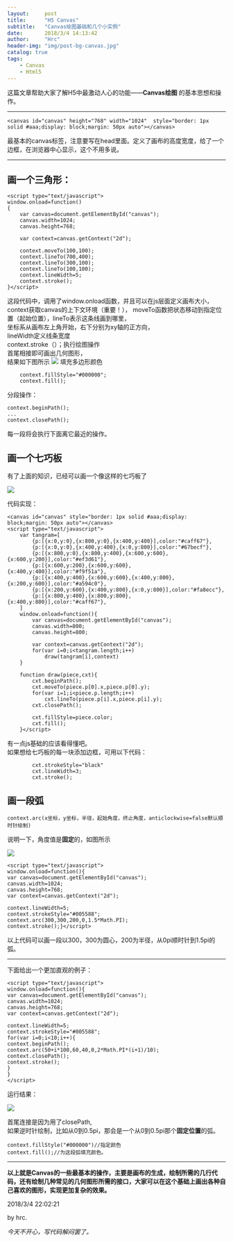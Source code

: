 ```yaml
---
layout:     post
title:      "H5 Canvas"
subtitle:   "Canvas绘图基础和几个小实例"
date:       2018/3/4 14:13:42  
author:     "Hrc"
header-img: "img/post-bg-canvas.jpg"
catalog: true
tags:
    - Canvas
    - Html5
---
```


这篇文章帮助大家了解H5中最激动人心的功能——**Canvas绘图** 的基本思想和操作。


----------


    <canvas id="canvas" height="768" width="1024"  style="border: 1px solid #aaa;display: block;margin: 50px auto"></canvas>

最基本的canvas标签，注意要写在head里面。定义了画布的高度宽度，给了一个边框，在浏览器中心显示，这个不用多说。


----------
## 画一个三角形： ##

    <script type="text/javascript">
	window.onload=function()
	{
		var canvas=document.getElementById("canvas");
		canvas.width=1024;
		canvas.height=768;

		var context=canvas.getContext("2d");

		context.moveTo(100,100);
		context.lineTo(700,400);
		context.lineTo(300,100);
		context.lineTo(100,100);
		context.lineWidth=5;
		context.stroke();
	}</script>

这段代码中，调用了window.onload函数，并且可以在js层面定义画布大小，  
context获取canvas的上下文环境（重要！），
moveTo函数把状态移动到指定位置（起始位置），lineTo表示这条线画到哪里，  
坐标系从画布左上角开始，右下分别为xy轴的正方向，   
lineWidth定义线条宽度   
context.stroke（）；执行绘图操作  
首尾相接即可画出几何图形，   
结果如下图所示
![](https://i.imgur.com/E6mIak5.png)
填充多边形颜色

    	context.fillStyle="#000000";
		context.fill();

分段操作：

    context.beginPath();
	...
	context.closePath();

每一段将会执行下面离它最近的操作。

## 画一个七巧板 ##

有了上面的知识，已经可以画一个像这样的七巧板了

![](https://i.imgur.com/RHTzMfA.png)

代码实现：

    <canvas id="canvas" style="border: 1px solid #aaa;display: block;margin: 50px auto"></canvas>
	<script type="text/javascript">
		var tangram=[
			{p:[{x:0,y:0},{x:800,y:0},{x:400,y:400}],color:"#caff67"},
			{p:[{x:0,y:0},{x:400,y:400},{x:0,y:800}],color:"#67becf"},
			{p:[{x:800,y:0},{x:800,y:400},{x:600,y:600},{x:600,y:200}],color:"#ef3d61"},
			{p:[{x:600,y:200},{x:600,y:600},{x:400,y:400}],color:"#f9f51a"},
			{p:[{x:400,y:400},{x:600,y:600},{x:400,y:800},{x:200,y:600}],color:"#a594c0"},
			{p:[{x:200,y:600},{x:400,y:800},{x:0,y:800}],color:"#fa8ecc"},
			{p:[{x:800,y:400},{x:800,y:800},{x:400,y:800}],color:"#caff67"},
		]
		window.onload=function(){
			var canvas=document.getElementById("canvas");
			canvas.width=800;
			canvas.height=800;

			var context=canvas.getContext("2d");
			for(var i=0;i<tangram.length;i++)
				draw(tangram[i],context)
		}

		function draw(piece,cxt){
			cxt.beginPath();
			cxt.moveTo(piece.p[0].x,piece.p[0].y);
			for(var i=1;i<piece.p.length;i++)
				cxt.lineTo(piece.p[i].x,piece.p[i].y);
			cxt.closePath();

			cxt.fillStyle=piece.color;
			cxt.fill();
		}</script>

有一点js基础的应该看得懂吧。  
如果想给七巧板的每一块添加边框，可用以下代码：

			cxt.strokeStyle="black"
			cxt.lineWidth=3;
			cxt.stroke();


## 画一段弧 ##

    context.arc(x坐标，y坐标，半径，起始角度，终止角度，anticlockwise=false默认顺时针绘制)

说明一下，角度值是**固定**的，如图所示

![](https://i.imgur.com/4dxoJ0L.png)

    <script type="text/javascript">
	window.onload=function(){
	var canvas=document.getElementById("canvas");
	canvas.width=1024;
	canvas.height=768;
	var context=canvas.getContext("2d");

	context.lineWidth=5;
	context.strokeStyle="#005588";
	context.arc(300,300,200,0,1.5*Math.PI);
	context.stroke();}</script>

以上代码可以画一段以300，300为圆心，200为半径，从0pi顺时针到1.5pi的弧。

----------


下面给出一个更加直观的例子：

    <script type="text/javascript">
	window.onload=function(){
	var canvas=document.getElementById("canvas");
	canvas.width=1024;
	canvas.height=768;
	var context=canvas.getContext("2d");

	context.lineWidth=5;
	context.strokeStyle="#005588";
	for(var i=0;i<10;i++){
	context.beginPath();
	context.arc(50+i*100,60,40,0,2*Math.PI*(i+1)/10);
	context.closePath();
	context.stroke();
	}
	}
	</script>



运行结果：

![](https://i.imgur.com/QmeEK39.png)

首尾连接是因为用了closePath,  
如果逆时针绘制，比如从0到0.5pi，那会是一个从0到0.5pi那个**固定位置**的弧。

	
    context.fillStyle("#000000")//指定颜色
    context.fill();//为这段弧填充颜色。

----------


**以上就是Canvas的一些最基本的操作，主要是画布的生成，绘制所需的几行代码，还有绘制几种常见的几何图形所需的接口，大家可以在这个基础上画出各种自己喜欢的图形，实现更加复杂的效果。**


2018/3/4 22:02:21  

by hrc.



*今天不开心，写代码解闷罢了。*